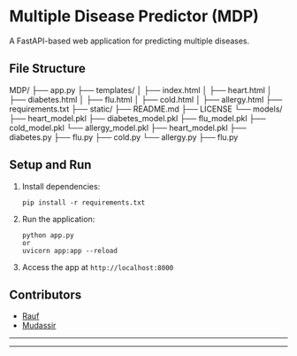 # Multiple Disease Predictor (MDP)

A FastAPI-based web application for predicting multiple diseases.

## File Structure

MDP/
├── app.py
├── templates/
│   ├── index.html
│   ├── heart.html
│   ├── diabetes.html
│   ├── flu.html
│   ├── cold.html
│   ├── allergy.html
├── requirements.txt
├── static/
├── README.md
├── LICENSE
└── models/
    ├── heart_model.pkl
    ├── diabetes_model.pkl
    ├── flu_model.pkl
    ├── cold_model.pkl
    └── allergy_model.pkl
    ├── heart_model.pkl
    ├── diabetes.py
    ├── flu.py
    ├── cold.py
    └── allergy.py
    ├── flu.py


## Setup and Run

1. Install dependencies:
   ```
   pip install -r requirements.txt
   ```

2. Run the application:
   ```
   python app.py 
   or 
   uvicorn app:app --reload
   ```

3. Access the app at `http://localhost:8000`

## Contributors

- [Rauf](#)
- [Mudassir](#)
- ---
- ---


